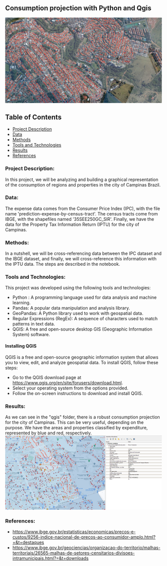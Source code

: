 ## Consumption projection with Python and Qgis
![Campinas Projection](qgis-satellite.PNG)

## Table of Contents


- [Project Description](#project-description)
- [Data](#data)
- [Methods](#methods)
- [Tools and Technologies](#tools-and-technologies)
- [Results](#results)
- [References](#references)


### Project Description:

In this project, we will be analyzing and building a graphical representation of the consumption of regions and properties in the city of Campinas Brazil.

### Data:

The expense data comes from the Consumer Price Index (IPC), with the file name 'prediction-expense-by-census-tract'. The census tracts come from IBGE, with the shapefiles named '35SEE250GC_SIR'. Finally, we have the data for the Property Tax Information Return (IPTU) for the city of Campinas.

### Methods:

In a nutshell, we will be cross-referencing data between the IPC dataset and the IBGE dataset, and finally, we will cross-reference this information with the IPTU data. The steps are described in the notebook.

### Tools and Technologies:

This project was developed using the following tools and technologies:
- Python : A programming language used for data analysis and machine learning.
- Pandas: A popular data manipulation and analysis library.
- GeoPandas: A Python library used to work with geospatial data.
- Regular Expressions (RegEx): A sequence of characters used to match patterns in text data.
- QGIS: A free and open-source desktop GIS (Geographic Information System) software.

#### Installing QGIS

QGIS is a free and open-source geographic information system that allows you to view, edit, and analyze geospatial data. To install QGIS, follow these steps:

- Go to the QGIS download page at https://www.qgis.org/en/site/forusers/download.html.
- Select your operating system from the options provided.
- Follow the on-screen instructions to download and install QGIS.

### Results:
As we can see in the "qgis" folder, there is a robust consumption projection for the city of Campinas. This can be very useful, depending on the purpose. We have the areas and properties classified by expenditure, represented by blue and red, respectively.
![Representation of the final projection](qgis-features.PNG)
### References:

- https://www.ibge.gov.br/estatisticas/economicas/precos-e-custos/9256-indice-nacional-de-precos-ao-consumidor-amplo.html?=&t=destaques
- https://www.ibge.gov.br/geociencias/organizacao-do-territorio/malhas-territoriais/26565-malhas-de-setores-censitarios-divisoes-intramunicipais.html?=&t=downloads
